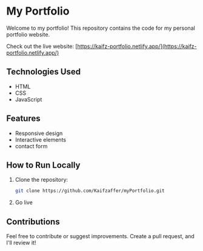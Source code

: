 # My Portfolio

Welcome to my portfolio! This repository contains the code for my personal portfolio website.

Check out the live website: [https://kaifz-portfolio.netlify.app/](https://kaifz-portfolio.netlify.app/)

## Technologies Used

- HTML
- CSS
- JavaScript

## Features

- Responsive design
- Interactive elements
- contact form

## How to Run Locally

1. Clone the repository:

   ```bash
   git clone https://github.com/Kaifzaffer/myPortfolio.git
2. Go live

## Contributions

Feel free to contribute or suggest improvements. Create a pull request, and I'll review it!

